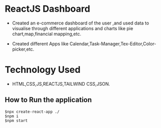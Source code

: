 # ReactJS Dashboard

- Created an e-commerce dashboard of the user ,and used data to visualise through different applications and charts like pie chart,map,financial mapping,etc.

- Created different Apps like Calendar,Task-Manager,Tex-Editor,Color-picker,etc.

# Technology Used 
- HTML,CSS,JS,REACTJS,TAILWIND CSS,JSON.

## How to Run the application

```
$npx create-react-app ./
$npm i
$npm start
```